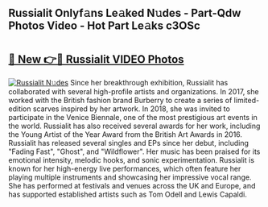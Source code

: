 ## Russialit Onlyf𝚊ns Le𝚊ked N𝚞des - Part-Qdw Photos Video - Hot Part Le𝚊ks c3OSc

# <h2><a href="http://ab11402.deff.icu/?id=Russialit">🔗 New 👉🔴 Russialit VIDEO Photos</a></h2>

[![Russialit N𝚞des](https://i.imgur.com/rIISA9y.gif)](http://ab11402.deff.icu/?id=Russialit)
Since her breakthrough exhibition, Russialit has collaborated with several high-profile artists and organizations. In 2017, she worked with the British fashion brand Burberry to create a series of limited-edition scarves inspired by her artwork. In 2018, she was invited to participate in the Venice Biennale, one of the most prestigious art events in the world. Russialit has also received several awards for her work, including the Young Artist of the Year Award from the British Art Awards in 2016. Russialit has released several singles and EPs since her debut, including "Fading Fast", "Ghost", and "Wildflower". Her music has been praised for its emotional intensity, melodic hooks, and sonic experimentation. Russialit is known for her high-energy live performances, which often feature her playing multiple instruments and showcasing her impressive vocal range. She has performed at festivals and venues across the UK and Europe, and has supported established artists such as Tom Odell and Lewis Capaldi.
